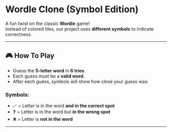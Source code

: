 # Wordle Clone (Symbol Edition)

A fun twist on the classic **Wordle** game!  
Instead of colored tiles, our project uses **different symbols** to indicate correctness.  

---

## 🎮 How To Play
- Guess the **5-letter word** in **6 tries**.  
- Each guess must be a **valid word**.  
- After each guess, symbols will show how close your guess was:  

### Symbols:
- ✅ = Letter is in the word **and in the correct spot**  
- ❓ = Letter is in the word but **in the wrong spot**  
- ❌ = Letter is **not in the word**  

---
